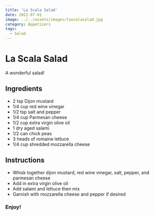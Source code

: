 ```yaml
---
title: 'La Scala Salad'
date: 2022-07-01
image: ../../assets/images/lascalasalad.jpg
category: Appetizers
tags: 
  - Salad
---
```



# La Scala Salad

A wonderful salad!
  
## Ingredients
- 2 tsp Dijon mustard
- 1/4 cup red wine vinegar
- 1/2 tsp salt and pepper
- 1/4 cup Parmesan cheese
- 1/2 cup extra virgin olive oil
- 1 dry aged salami
- 1/2 can chick peas
- 3 heads of romaine lettuce
- 1/4 cup shredded mozzarella cheese

## Instructions
- Whisk together dijon mustard, red wine vinegar, salt, pepper, and parmesan cheese
- Add in extra virgin olive oil
- Add salami and lettuce then mix
- Garnish with mozzarella cheese and pepper if desired
### Enjoy!

